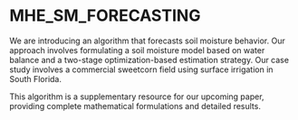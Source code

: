 # MHE_SM_FORECASTING
We are introducing an algorithm that forecasts soil moisture behavior. Our approach involves formulating a soil moisture model based on water balance and a two-stage optimization-based estimation strategy. Our case study involves a commercial sweetcorn field using surface irrigation in South Florida. 

This algorithm is a supplementary resource for our upcoming paper, providing complete mathematical formulations and detailed results.
